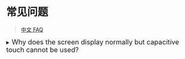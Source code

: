 # 常见问题

> [中文 FAQ](./FAQ-ZH.md)
<details>
     <summary><font size="4">Why does the screen display normally but capacitive touch cannot be used? </font></summary>

1. Confirm whether the driver is installed correctly
2. Confirm whether the correct configuration parameters are added to config.txt
3. Enter `i2cdetect -y -r 1` to check the touch device status
4. If the following situation occurs, it means the touch driver is normal
    ```bash
    pi@mainsailos:~ $ i2cdetect -y -r 1
        0  1  2  3  4  5  6  7  8  9  a  b  c  d  e  f
    00:                         -- -- -- -- -- -- -- -- 
    10: -- -- -- -- -- -- -- -- -- -- -- -- -- -- -- -- 
    20: -- -- -- -- -- -- -- -- -- -- -- -- -- -- -- -- 
    30: -- -- -- -- -- -- -- -- -- -- -- -- -- -- -- -- 
    40: -- -- -- -- -- -- -- -- -- -- -- -- -- -- -- -- 
    50: -- -- -- -- -- -- -- -- -- -- -- -- -- UU -- -- 
    60: -- -- -- -- -- -- -- -- -- -- -- -- -- -- -- -- 
    70: -- -- -- -- -- -- -- -- 
    ```
5. If the following situation occurs, it means that the touch driver is not installed correctly.
    ```bash
    pi@mainsailos:~ $ i2cdetect -y -r 1
        0  1  2  3  4  5  6  7  8  9  a  b  c  d  e  f
    00:                         -- -- -- -- -- -- -- -- 
    10: -- -- -- -- 14 -- -- -- -- -- -- -- -- -- -- -- 
    20: -- -- -- -- -- -- -- -- -- -- -- -- -- -- -- -- 
    30: -- -- -- -- -- -- -- -- -- -- -- -- -- -- -- -- 
    40: -- -- -- -- -- -- -- -- -- -- -- -- -- -- -- -- 
    50: -- -- -- -- -- -- -- -- -- -- -- -- -- -- -- -- 
    60: -- -- -- -- -- -- -- -- -- -- -- -- -- -- -- -- 
    70: -- -- -- -- -- -- -- -- 
    ```
6. When the above step **5** occurs (driver exception), you can try the following operations:
     1. Modify the `dtoverlay=fly-tft-v2` added in config.txt to `dtoverlay=fly-tft-v2-0x14`
     2. Restart the device
7. If the above step **4** occurs (the driver is normal), you can try the following operations:
    1. Execute `hexdump /dev/input/event0` command
    2. Touch the screen with your finger and observe the command line output
    3. If a large number of characters appear in the command line output, the driver is normal. Please check the touch configuration of your KlipperScreen.
    4. If there is no output in the command line, it means the driver is abnormal. Please contact us for resolution.
    5. `CTRL + C` Exit the command line

</details>